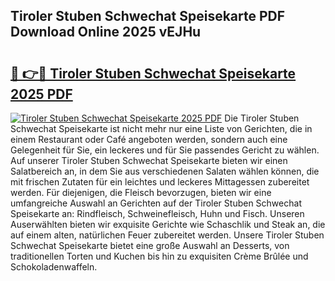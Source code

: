 ## Tiroler Stuben Schwechat Speisekarte PDF Download Online 2025 vEJHu

# <h2><a href="http://gcalsi.nevu.top/?p=Tiroler+Stuben+Schwechat+Speisekarte">🔗 👉🔴 Tiroler Stuben Schwechat Speisekarte 2025 PDF</a></h2>

[![Tiroler Stuben Schwechat Speisekarte 2025 PDF](https://i.imgur.com/dBaPXMq.png)](http://gcalsi.nevu.top/?p=Tiroler+Stuben+Schwechat+Speisekarte)
Die Tiroler Stuben Schwechat Speisekarte ist nicht mehr nur eine Liste von Gerichten, die in einem Restaurant oder Café angeboten werden, sondern auch eine Gelegenheit für Sie, ein leckeres und für Sie passendes Gericht zu wählen. Auf unserer Tiroler Stuben Schwechat Speisekarte bieten wir einen Salatbereich an, in dem Sie aus verschiedenen Salaten wählen können, die mit frischen Zutaten für ein leichtes und leckeres Mittagessen zubereitet werden. Für diejenigen, die Fleisch bevorzugen, bieten wir eine umfangreiche Auswahl an Gerichten auf der Tiroler Stuben Schwechat Speisekarte an: Rindfleisch, Schweinefleisch, Huhn und Fisch. Unseren Auserwählten bieten wir exquisite Gerichte wie Schaschlik und Steak an, die auf einem alten, natürlichen Feuer zubereitet werden. Unsere Tiroler Stuben Schwechat Speisekarte bietet eine große Auswahl an Desserts, von traditionellen Torten und Kuchen bis hin zu exquisiten Crème Brûlée und Schokoladenwaffeln.
